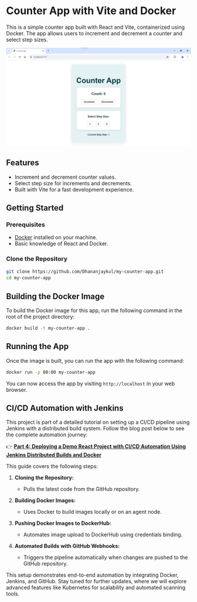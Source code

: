 # Counter App with Vite and Docker

This is a simple counter app built with React and Vite, containerized using Docker. The app allows users to increment and decrement a counter and select step sizes.

![Counter App Screenshot](./image.png)  <!-- Replace with the actual path to your image -->

## Features

- Increment and decrement counter values.
- Select step size for increments and decrements.
- Built with Vite for a fast development experience.

## Getting Started

### Prerequisites

- [Docker](https://www.docker.com/get-started) installed on your machine.
- Basic knowledge of React and Docker.

### Clone the Repository

```bash
git clone https://github.com/Dhananjaykul/my-counter-app.git
cd my-counter-app
```

## Building the Docker Image

To build the Docker image for this app, run the following command in the root of the project directory:

```bash
docker build -t my-counter-app .
```

## Running the App

Once the image is built, you can run the app with the following command:

```bash
docker run -p 80:80 my-counter-app
```

You can now access the app by visiting `http://localhost` in your web browser.

## CI/CD Automation with Jenkins  

This project is part of a detailed tutorial on setting up a CI/CD pipeline using Jenkins with a distributed build system. Follow the blog post below to see the complete automation journey:  

👉 **[Part 4: Deploying a Demo React Project with CI/CD Automation Using Jenkins Distributed Builds and Docker](https://medium.com/@kulkarnidhananjay89/part-4-deploying-a-demo-react-project-with-ci-cd-automation-using-jenkins-distributed-builds-and-5cacc622321f)**  

This guide covers the following steps:  

1. **Cloning the Repository:**  
   - Pulls the latest code from the GitHub repository.

2. **Building Docker Images:**  
   - Uses Docker to build images locally or on an agent node.  

3. **Pushing Docker Images to DockerHub:**  
   - Automates image upload to DockerHub using credentials binding.  

4. **Automated Builds with GitHub Webhooks:**  
   - Triggers the pipeline automatically when changes are pushed to the GitHub repository.

This setup demonstrates end-to-end automation by integrating Docker, Jenkins, and GitHub. Stay tuned for further updates, where we will explore advanced features like Kubernetes for scalability and automated scanning tools.


